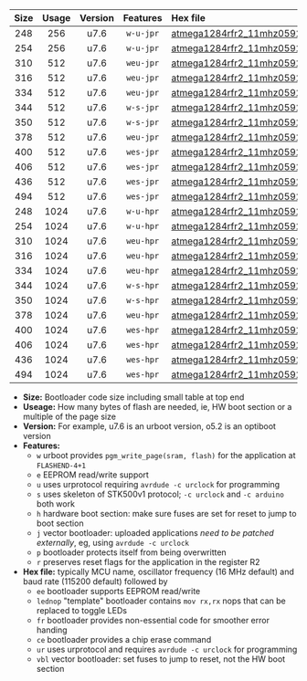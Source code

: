 |Size|Usage|Version|Features|Hex file|
|:-:|:-:|:-:|:-:|:--|
|248|256|u7.6|`w-u-jpr`|[atmega1284rfr2_11mhz0592_460800bps_ur_vbl.hex](https://raw.githubusercontent.com/stefanrueger/urboot/main//atmega1284rfr2_11mhz0592_460800bps_ur_vbl.hex)|
|254|256|u7.6|`w-u-jpr`|[atmega1284rfr2_11mhz0592_460800bps_lednop_ur_vbl.hex](https://raw.githubusercontent.com/stefanrueger/urboot/main//atmega1284rfr2_11mhz0592_460800bps_lednop_ur_vbl.hex)|
|310|512|u7.6|`weu-jpr`|[atmega1284rfr2_11mhz0592_460800bps_ee_ur_vbl.hex](https://raw.githubusercontent.com/stefanrueger/urboot/main//atmega1284rfr2_11mhz0592_460800bps_ee_ur_vbl.hex)|
|316|512|u7.6|`weu-jpr`|[atmega1284rfr2_11mhz0592_460800bps_ee_lednop_ur_vbl.hex](https://raw.githubusercontent.com/stefanrueger/urboot/main//atmega1284rfr2_11mhz0592_460800bps_ee_lednop_ur_vbl.hex)|
|334|512|u7.6|`weu-jpr`|[atmega1284rfr2_11mhz0592_460800bps_ee_lednop_fr_ur_vbl.hex](https://raw.githubusercontent.com/stefanrueger/urboot/main//atmega1284rfr2_11mhz0592_460800bps_ee_lednop_fr_ur_vbl.hex)|
|344|512|u7.6|`w-s-jpr`|[atmega1284rfr2_11mhz0592_460800bps_vbl.hex](https://raw.githubusercontent.com/stefanrueger/urboot/main//atmega1284rfr2_11mhz0592_460800bps_vbl.hex)|
|350|512|u7.6|`w-s-jpr`|[atmega1284rfr2_11mhz0592_460800bps_lednop_vbl.hex](https://raw.githubusercontent.com/stefanrueger/urboot/main//atmega1284rfr2_11mhz0592_460800bps_lednop_vbl.hex)|
|378|512|u7.6|`weu-jpr`|[atmega1284rfr2_11mhz0592_460800bps_ee_lednop_fr_ce_ur_vbl.hex](https://raw.githubusercontent.com/stefanrueger/urboot/main//atmega1284rfr2_11mhz0592_460800bps_ee_lednop_fr_ce_ur_vbl.hex)|
|400|512|u7.6|`wes-jpr`|[atmega1284rfr2_11mhz0592_460800bps_ee_vbl.hex](https://raw.githubusercontent.com/stefanrueger/urboot/main//atmega1284rfr2_11mhz0592_460800bps_ee_vbl.hex)|
|406|512|u7.6|`wes-jpr`|[atmega1284rfr2_11mhz0592_460800bps_ee_lednop_vbl.hex](https://raw.githubusercontent.com/stefanrueger/urboot/main//atmega1284rfr2_11mhz0592_460800bps_ee_lednop_vbl.hex)|
|436|512|u7.6|`wes-jpr`|[atmega1284rfr2_11mhz0592_460800bps_ee_lednop_fr_vbl.hex](https://raw.githubusercontent.com/stefanrueger/urboot/main//atmega1284rfr2_11mhz0592_460800bps_ee_lednop_fr_vbl.hex)|
|494|512|u7.6|`wes-jpr`|[atmega1284rfr2_11mhz0592_460800bps_ee_lednop_fr_ce_vbl.hex](https://raw.githubusercontent.com/stefanrueger/urboot/main//atmega1284rfr2_11mhz0592_460800bps_ee_lednop_fr_ce_vbl.hex)|
|248|1024|u7.6|`w-u-hpr`|[atmega1284rfr2_11mhz0592_460800bps_ur.hex](https://raw.githubusercontent.com/stefanrueger/urboot/main//atmega1284rfr2_11mhz0592_460800bps_ur.hex)|
|254|1024|u7.6|`w-u-hpr`|[atmega1284rfr2_11mhz0592_460800bps_lednop_ur.hex](https://raw.githubusercontent.com/stefanrueger/urboot/main//atmega1284rfr2_11mhz0592_460800bps_lednop_ur.hex)|
|310|1024|u7.6|`weu-hpr`|[atmega1284rfr2_11mhz0592_460800bps_ee_ur.hex](https://raw.githubusercontent.com/stefanrueger/urboot/main//atmega1284rfr2_11mhz0592_460800bps_ee_ur.hex)|
|316|1024|u7.6|`weu-hpr`|[atmega1284rfr2_11mhz0592_460800bps_ee_lednop_ur.hex](https://raw.githubusercontent.com/stefanrueger/urboot/main//atmega1284rfr2_11mhz0592_460800bps_ee_lednop_ur.hex)|
|334|1024|u7.6|`weu-hpr`|[atmega1284rfr2_11mhz0592_460800bps_ee_lednop_fr_ur.hex](https://raw.githubusercontent.com/stefanrueger/urboot/main//atmega1284rfr2_11mhz0592_460800bps_ee_lednop_fr_ur.hex)|
|344|1024|u7.6|`w-s-hpr`|[atmega1284rfr2_11mhz0592_460800bps.hex](https://raw.githubusercontent.com/stefanrueger/urboot/main//atmega1284rfr2_11mhz0592_460800bps.hex)|
|350|1024|u7.6|`w-s-hpr`|[atmega1284rfr2_11mhz0592_460800bps_lednop.hex](https://raw.githubusercontent.com/stefanrueger/urboot/main//atmega1284rfr2_11mhz0592_460800bps_lednop.hex)|
|378|1024|u7.6|`weu-hpr`|[atmega1284rfr2_11mhz0592_460800bps_ee_lednop_fr_ce_ur.hex](https://raw.githubusercontent.com/stefanrueger/urboot/main//atmega1284rfr2_11mhz0592_460800bps_ee_lednop_fr_ce_ur.hex)|
|400|1024|u7.6|`wes-hpr`|[atmega1284rfr2_11mhz0592_460800bps_ee.hex](https://raw.githubusercontent.com/stefanrueger/urboot/main//atmega1284rfr2_11mhz0592_460800bps_ee.hex)|
|406|1024|u7.6|`wes-hpr`|[atmega1284rfr2_11mhz0592_460800bps_ee_lednop.hex](https://raw.githubusercontent.com/stefanrueger/urboot/main//atmega1284rfr2_11mhz0592_460800bps_ee_lednop.hex)|
|436|1024|u7.6|`wes-hpr`|[atmega1284rfr2_11mhz0592_460800bps_ee_lednop_fr.hex](https://raw.githubusercontent.com/stefanrueger/urboot/main//atmega1284rfr2_11mhz0592_460800bps_ee_lednop_fr.hex)|
|494|1024|u7.6|`wes-hpr`|[atmega1284rfr2_11mhz0592_460800bps_ee_lednop_fr_ce.hex](https://raw.githubusercontent.com/stefanrueger/urboot/main//atmega1284rfr2_11mhz0592_460800bps_ee_lednop_fr_ce.hex)|

- **Size:** Bootloader code size including small table at top end
- **Useage:** How many bytes of flash are needed, ie, HW boot section or a multiple of the page size
- **Version:** For example, u7.6 is an urboot version, o5.2 is an optiboot version
- **Features:**
  + `w` urboot provides `pgm_write_page(sram, flash)` for the application at `FLASHEND-4+1`
  + `e` EEPROM read/write support
  + `u` uses urprotocol requiring `avrdude -c urclock` for programming
  + `s` uses skeleton of STK500v1 protocol; `-c urclock` and `-c arduino` both work
  + `h` hardware boot section: make sure fuses are set for reset to jump to boot section
  + `j` vector bootloader: uploaded applications *need to be patched externally*, eg, using `avrdude -c urclock`
  + `p` bootloader protects itself from being overwritten
  + `r` preserves reset flags for the application in the register R2
- **Hex file:** typically MCU name, oscillator frequency (16 MHz default) and baud rate (115200 default) followed by
  + `ee` bootloader supports EEPROM read/write
  + `lednop` "template" bootloader contains `mov rx,rx` nops that can be replaced to toggle LEDs
  + `fr` bootloader provides non-essential code for smoother error handing
  + `ce` bootloader provides a chip erase command
  + `ur` uses urprotocol and requires `avrdude -c urclock` for programming
  + `vbl` vector bootloader: set fuses to jump to reset, not the HW boot section
